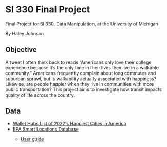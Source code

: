 # SI 330 Final Project
<p>Final Project for SI 330, Data Manipulation, at the University of Michigan</p>
<p>By Haley Johnson</p>
<h2>Objective</h2>
    <p>A tweet I often think back to reads “Americans only love their college experience because it’s the only time in their lives they live in a walkable community.” Americans frequently complain about long commutes and suburban sprawl, but is walkability actually associated with happiness? Likewise, are people happier when they live in communities with more public transportation? This project aims to investigate how transit impacts quality of life across the country. 
    </p>
<h2>Data</h2>
    <ul>
        <li><a href = "https://wallethub.com/edu/happiest-places-to-live/32619">Wallet Hubs List of 2022's Happiest Cities in America</a></li>
        <li><a href = "https://catalog.data.gov/dataset/walkability-index">EPA Smart Locations Database</a></li>
        <ul>
            <li><a href= "https://www.epa.gov/smartgrowth/smart-location-database-technical-documentation-and-user-guide">User guide</a></li>
        </ul>
    </ul>
